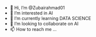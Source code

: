 - 👋 Hi, I’m @Zubairahmad01
- 👀 I’m interested in AI
- 🌱 I’m currently learning DATA SCIENCE
- 💞️ I’m looking to collaborate on AI
- 📫 How to reach me ...

<!---
Zubairahmad01/Zubairahmad01 is a ✨ special ✨ repository because its `README.md` (this file) appears on your GitHub profile.
You can click the Preview link to take a look at your changes.
--->
